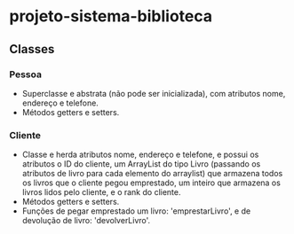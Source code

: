 # projeto-sistema-biblioteca
## Classes
### Pessoa
- Superclasse e abstrata (não pode ser inicializada), com atributos nome, endereço e telefone.
- Métodos getters e setters.
### Cliente
- Classe e herda atributos nome, endereço e telefone, e possui os atributos o ID do cliente, um ArrayList do tipo Livro (passando os atributos de livro para cada elemento do arraylist) que armazena todos os livros que o cliente pegou emprestado, um inteiro que armazena os livros lidos pelo cliente, e o rank do cliente.
- Métodos getters e setters.
- Funções de pegar emprestado um livro: 'emprestarLivro', e de devolução de livro: 'devolverLivro'.
